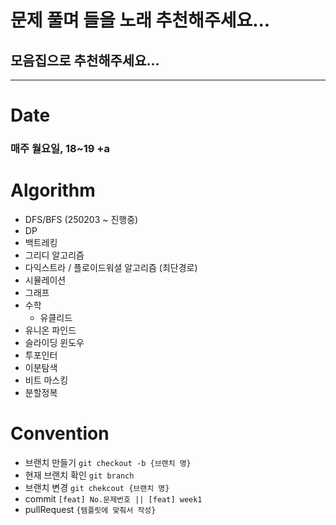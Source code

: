 # 문제 풀며 들을 노래 추천해주세요...
## 모음집으로 추천해주세요...

<hr/>

# Date
### 매주 월요일, 18~19 +a

# Algorithm
- DFS/BFS (250203 ~ 진행중)
- DP
- 백트레킹
- 그리디 알고리즘
- 다익스트라 / 플로이드워셜 알고리즘 (최단경로)
- 시뮬레이션
- 그래프
- 수학
    - 유클리드
- 유니온 파인드
- 슬라이딩 윈도우
- 투포인터
- 이분탐색
- 비트 마스킹
- 분할정복

# Convention
- 브랜치 만들기 `git checkout -b {브랜치 명}`
- 현재 브랜치 확인 `git branch`
- 브랜치 변경 `git chekcout {브랜치 명}`
- commit `[feat] No.문제번호 || [feat] week1`
- pullRequest `{템플릿에 맞춰서 작성}`